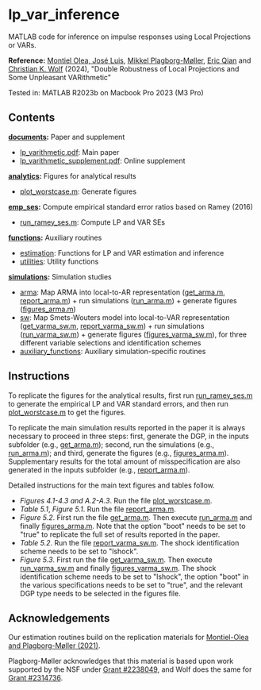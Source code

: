 # lp_var_inference

MATLAB code for inference on impulse responses using Local Projections or VARs.

**Reference:**
[Montiel Olea, José Luis](https://www.joseluismontielolea.com), [Mikkel Plagborg-Møller](https://www.mikkelpm.com), [Eric Qian](https://www.eric-qian.com) and [Christian K. Wolf](https://www.christiankwolf.com/) (2024), "Double Robustness of Local Projections and Some Unpleasant VARithmetic"

Tested in: MATLAB R2023b on Macbook Pro 2023 (M3 Pro)

## Contents

**[documents](documents):** Paper and supplement
- [lp_varithmetic.pdf](documents/lp_varithmetic.pdf): Main paper
- [lp_varithmetic_supplement.pdf](documents/lp_varithmetic_supplement.pdf): Online supplement

**[analytics](analytics):** Figures for analytical results
- [plot_worstcase.m](analytics/plot_worstcase.m): Generate figures

**[emp_ses](emp_ses):** Compute empirical standard error ratios based on Ramey (2016)
- [run_ramey_ses.m](emp_ses/run_ramey_ses.m): Compute LP and VAR SEs

**[functions](functions):** Auxiliary routines
- [estimation](functions/estimation): Functions for LP and VAR estimation and inference
- [utilities](functions/utilities): Utility functions

**[simulations](simulations):** Simulation studies
- [arma](simulations/arma): Map ARMA into local-to-AR representation ([get_arma.m](simulations/arma/inputs/get_arma.m), [report_arma.m](simulations/arma/inputs/report_arma.m)) + run simulations ([run_arma.m](simulations/arma/run_arma.m)) + generate figures ([figures_arma.m](simulations/arma/figures_arma.m))
- [sw](simulations/sw): Map Smets-Wouters model into local-to-VAR representation ([get_varma_sw.m](simulations/sw/inputs/get_varma_sw.m), [report_varma_sw.m](simulations/sw/inputs/report_varma_sw.m)) + run simulations ([run_varma_sw.m](simulations/sw/run_varma_sw.m)) + generate figures ([figures_varma_sw.m](simulations/sw/figures_varma_sw.m)), for three different variable selections and identification schemes
- [auxiliary_functions](simulations/auxiliary_functions): Auxiliary simulation-specific routines

## Instructions

To replicate the figures for the analytical results, first run [run_ramey_ses.m](emp_ses/run_ramey_ses.m) to generate the empirical LP and VAR standard errors, and then run [plot_worstcase.m](analytics/plot_worstcase.m) to get the figures.

To replicate the main simulation results reported in the paper it is always necessary to proceed in three steps: first, generate the DGP, in the inputs subfolder (e.g., [get_arma.m](simulations/arma/inputs/get_arma.m)); second, run the simulations (e.g., [run_arma.m](simulations/arma/run_arma.m)); and third, generate the figures (e.g., [figures_arma.m](simulations/arma/figures_arma.m)). Supplementary results for the total amount of misspecification are also generated in the inputs subfolder (e.g., [report_arma.m](simulations/arma/inputs/report_arma.m)).

Detailed instructions for the main text figures and tables follow.

- _Figures 4.1-4.3 and A.2-A.3_. Run the file [plot_worstcase.m](analytics/plot_worstcase.m).
- _Table 5.1_, _Figure 5.1_. Run the file [report_arma.m](simulations/arma/inputs/report_arma.m).
- _Figure 5.2_. First run the file [get_arma.m](simulations/arma/inputs/get_arma.m). Then execute [run_arma.m](simulations/arma/run_arma.m) and finally [figures_arma.m](simulations/arma/figures_arma.m). Note that the option "boot" needs to be set to "true" to replicate the full set of results reported in the paper.
- _Table 5.2_. Run the file [report_varma_sw.m](simulations/sw/inputs/report_varma_sw.m). The shock identification scheme needs to be set to "lshock".
- _Figure 5.3_. First run the file [get_varma_sw.m](simulations/sw/inputs/get_varma_sw.m). Then execute [run_varma_sw.m](simulations/sw/run_varma_sw.m) and finally [figures_varma_sw.m](simulations/sw/figures_varma_sw.m). The shock identification scheme needs to be set to "lshock", the option "boot" in the various specifications needs to be set to "true", and the relevant DGP type needs to be selected in the figures file.

## Acknowledgements
Our estimation routines build on the replication materials for [Montiel-Olea and Plagborg-Møller (2021)](https://github.com/jm4474/Lag-augmented_LocalProjections).

Plagborg-Møller acknowledges that this material is based upon work supported by the NSF under [Grant #2238049](https://www.nsf.gov/awardsearch/showAward?AWD_ID=2238049), and Wolf does the same for [Grant #2314736](https://www.nsf.gov/awardsearch/showAward?AWD_ID=2314736).
